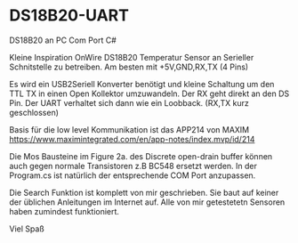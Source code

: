 # DS18B20-UART
DS18B20 an PC Com Port C#

Kleine Inspiration OnWire DS18B20 Temperatur Sensor an Serieller Schnitstelle zu betreiben. Am besten mit +5V,GND,RX,TX (4 Pins)

Es wird ein USB2Seriell Konverter benötigt und kleine Schaltung um den TTL TX in einen Open Kollektor umzuwandeln. Der RX geht direkt an den DS Pin. Der UART verhaltet sich dann wie ein Loobback. (RX,TX kurz geschlossen)

Basis für die low level Kommunikation ist das APP214 von MAXIM
https://www.maximintegrated.com/en/app-notes/index.mvp/id/214

Die Mos Bausteine im Figure 2a. des Discrete open-drain buffer können auch gegen normale Transistoren z.B BC548 ersetzt werden.
In der Program.cs ist natürlich der entsprechende COM Port anzupassen.

Die Search Funktion ist komplett von mir geschrieben. Sie baut auf keiner der üblichen Anleitungen im Internet auf. Alle von mir getestetetn Sensoren haben zumindest funktioniert.

Viel Spaß

